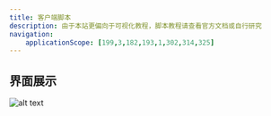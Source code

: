 ```yaml
---
title: 客户端脚本
description: 由于本站更偏向于可视化教程，脚本教程请查看官方文档或自行研究
navigation:
    applicationScope: [199,3,182,193,1,302,314,325]
---
```


## 界面展示

![alt text](https://cdn.gcw.wiki/gcw/image/zh_hans/commands/logic/clientscript/image.png)
